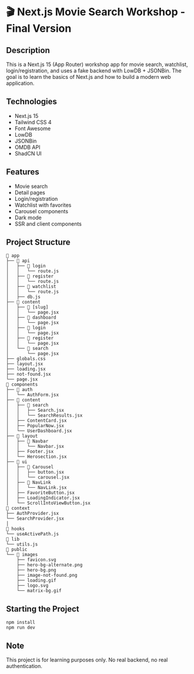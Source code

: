 # 🎬 Next.js Movie Search Workshop - Final Version

## Description

This is a Next.js 15 (App Router) workshop app for movie search, watchlist, login/registration, and uses a fake backend with LowDB + JSONBin. The goal is to learn the basics of Next.js and how to build a modern web application.

## Technologies

- Next.js 15
- Tailwind CSS 4
- Font Awesome
- LowDB
- JSONBin
- OMDB API
- ShadCN UI

## Features

- Movie search
- Detail pages
- Login/registration
- Watchlist with favorites
- Carousel components
- Dark mode
- SSR and client components

## Project Structure

```
📁 app
├── 📁 api
│   ├── 📁 login
│   │   └── route.js
│   ├── 📁 register
│   │   └── route.js
│   ├── 📁 watchlist
│   │   └── route.js
│   ├── db.js
├── 📁 content
│   ├── 📁 [slug]
│   │   └── page.jsx
│   ├── 📁 dashboard
│   │   └── page.jsx
│   ├── 📁 login
│   │   └── page.jsx
│   ├── 📁 register
│   │   └── page.jsx
│   └── 📁 search
│       └── page.jsx
├── globals.css
├── layout.jsx
├── loading.jsx
├── not-found.jsx
└── page.jsx
📁 components
├── 📁 auth
│   └── AuthForm.jsx
├── 📁 content
│   ├── 📁 search
│   │   ├── Search.jsx
│   │   └── SearchResults.jsx
│   ├── ContentCard.jsx
│   ├── PopularNow.jsx
│   └── UserDashboard.jsx
├── 📁 layout
│   ├── 📁 Navbar
│   │   └── Navbar.jsx
│   ├── Footer.jsx
│   └── Herosection.jsx
├── 📁 ui
│   ├── 📁 Carousel
│   │   ├── button.jsx
│   │   └── carousel.jsx
│   ├── 📁 NavLink
│   │   └── NavLink.jsx
│   ├── FavoriteButton.jsx
│   ├── LoadingIndicator.jsx
│   └── ScrollIntoViewButton.jsx
📁 context
├── AuthProvider.jsx
└── SearchProvider.jsx
│
📁 hooks
└── useActivePath.js
📁 lib
└── utils.js
📁 public
└── 📁 images
    ├── favicon.svg
    ├── hero-bg-alternate.png
    ├── hero-bg.png
    ├── image-not-found.png
    ├── loading.gif
    ├── logo.svg
    └── matrix-bg.gif
```

## Starting the Project

```
npm install
npm run dev
```

## Note

This project is for learning purposes only. No real backend, no real authentication.
